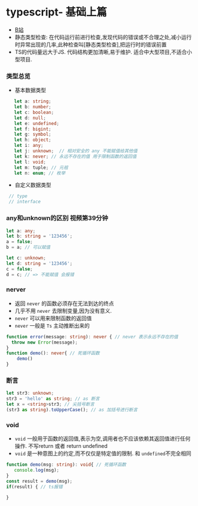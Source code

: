 # typescript- 基础上篇
- [B站](https://www.bilibili.com/video/BV1YS411w7Bf)
- 静态类型检查: 在代码运行前进行检查,发现代码的错误或不合理之处,减小运行时异常出现的几率,此种检查叫[静态类型检查],把运行时的错误前置
- TS的代码量远大于JS. 代码结构更加清晰,易于维护. 适合中大型项目,不适合小型项目.
### 类型总览
- 基本数据类型
 ```typescript
    let a: string;
    let b: number;
    let c: boolean;
    let d: null;
    let e: undefined;
    let f: bigint;
    let g: symbol;
    let h: object;
    let i: any;
    let j: unknown;  // 相对安全的 any 不能赋值给其他值 
    let k: never; // 永远不存在的值 用于限制函数的返回值
    let l: void;
    let m: tuple; // 元祖
    let n: enum; // 枚举

 ```

- 自定义数据类型
```typescript
 // type
 // interface
```

### any和unknown的区别 视频第39分钟
```typescript
let a: any;
let b: string = '123456';
a = false;
b = a; // 可以赋值

let c: unknown;
let d: string = '123456';
c = false;
d = c; // => 不能赋值 会报错
```
### nerver
- 返回 ``never`` 的函数必须存在无法到达的终点
- 几乎不用 ``never`` 去限制变量,因为没有意义.
- ``never`` 可以用来限制函数的返回值
- ``never`` 一般是 ``Ts`` 主动推断出来的

```typescript
function error(message: string): never { // never 表示永远不存在的值
  throw new Error(message); 
}
function demo(): never{ // 死循环函数
    demo()
}
```

### 断言
```typescript
let str3: unknown;
str3 = 'hello' as string; // as 断言
let x = <string>str3; // 尖括号断言
(str3 as string).toUpperCase(); // as 加括号进行断言
```


### void
- ``void`` 一般用于函数的返回值,表示为空,调用者也不应该依赖其返回值进行任何操作. 不写return 或者 return undefined
- ``void`` 是一种意图上的约定,而不仅仅是特定值的限制. 和 ``undefined``不完全相同
```typescript
function demo(msg: string): void{ // 死循环函数
   console.log(msg);
}
const result = demo(msg);
if(result) { // ts报错
    
}
```
